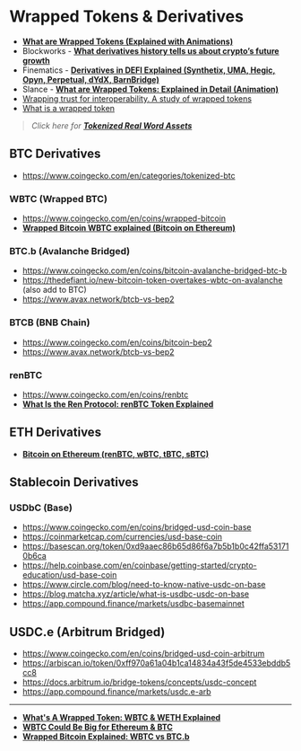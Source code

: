 # Wrapped Tokens & Derivatives

 - [**What are Wrapped Tokens (Explained with Animations)**](https://www.youtube.com/watch?v=DuwQ6NuPQp4)
 - Blockworks - [**What derivatives history tells us about crypto’s future growth**](https://blockworks.co/news/derivatives-history-cryptos-future-growth)
 - Finematics - [**Derivatives in DEFI Explained (Synthetix, UMA, Hegic, Opyn, Perpetual, dYdX, BarnBridge)**](https://www.youtube.com/watch?v=QxoqPZRw9y4)
 - Slance - [**What are Wrapped Tokens: Explained in Detail (Animation)**](https://www.youtube.com/watch?v=SjdJWr8hgRY)
 - [Wrapping trust for interoperability. A study of wrapped tokens](https://arxiv.org/ftp/arxiv/papers/2109/2109.06847.pdf)
 - [What is a wrapped token](https://learn.radixdlt.com/article/what-is-a-wrapped-token)

> _Click here for [**Tokenized Real Word Assets**](https://github.com/travisfont/Inside-the-Blocks/blob/main/DeFi/Tokenized%20Real%20Word%20Assets.md)_

## BTC Derivatives
 - https://www.coingecko.com/en/categories/tokenized-btc
### WBTC (Wrapped BTC)
 - https://www.coingecko.com/en/coins/wrapped-bitcoin
 - [**Wrapped Bitcoin WBTC explained (Bitcoin on Ethereum)**](https://www.youtube.com/watch?v=ogm-BWbXvnU)
### BTC.b (Avalanche Bridged)
 - https://www.coingecko.com/en/coins/bitcoin-avalanche-bridged-btc-b
 - https://thedefiant.io/new-bitcoin-token-overtakes-wbtc-on-avalanche (also add to BTC)
 - https://www.avax.network/btcb-vs-bep2
### BTCB (BNB Chain)
- https://www.coingecko.com/en/coins/bitcoin-bep2
- https://www.avax.network/btcb-vs-bep2
### renBTC
 - https://www.coingecko.com/en/coins/renbtc
 - [**What Is the Ren Protocol: renBTC Token Explained**](https://www.youtube.com/watch?v=mdoc-Qcc2-8)


## ETH Derivatives

- [**Bitcoin on Ethereum (renBTC, wBTC, tBTC, sBTC)**](https://www.youtube.com/watch?v=iExly7FGKAQ)

## Stablecoin Derivatives

### USDbC (Base)
 - https://www.coingecko.com/en/coins/bridged-usd-coin-base
 - https://coinmarketcap.com/currencies/usd-base-coin
 - https://basescan.org/token/0xd9aaec86b65d86f6a7b5b1b0c42ffa531710b6ca
 - https://help.coinbase.com/en/coinbase/getting-started/crypto-education/usd-base-coin
 - https://www.circle.com/blog/need-to-know-native-usdc-on-base
 - https://blog.matcha.xyz/article/what-is-usdbc-usdc-on-base
 - https://app.compound.finance/markets/usdbc-basemainnet

## USDC.e (Arbitrum Bridged)
 - https://www.coingecko.com/en/coins/bridged-usd-coin-arbitrum
 - https://arbiscan.io/token/0xff970a61a04b1ca14834a43f5de4533ebddb5cc8
 - https://docs.arbitrum.io/bridge-tokens/concepts/usdc-concept
 - https://app.compound.finance/markets/usdc.e-arb

---


- [**What's A Wrapped Token: WBTC & WETH Explained**](https://www.youtube.com/watch?v=hhuJRsv9ao8)
- [**WBTC Could Be Big for Ethereum & BTC**](https://www.youtube.com/watch?v=1Wqs278hN6M)
- [**Wrapped Bitcoin Explained: WBTC vs BTC.b**](https://www.youtube.com/watch?v=onBJAZDVMUc)
